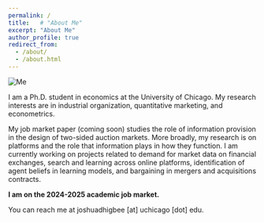 ```yaml
---
permalink: /
title:   # "About Me"
excerpt: "About Me"
author_profile: true
redirect_from: 
  - /about/
  - /about.html
---
```


![Me]("/images/Me%20cropped.png")

I am a Ph.D. student in economics at the University of Chicago.  My research interests are in industrial organization, quantitative marketing, and econometrics. 

My job market paper (coming soon) studies the role of information provision in the design of two-sided auction markets.
More broadly, my research is on platforms and the role that information plays in how they function.
I am currently working on projects related to demand for market data on financial exchanges, search and learning across online platforms, identification of agent beliefs in learning models, and bargaining in mergers and acquisitions contracts.

<b>I am on the 2024-2025 academic job market.</b>

You can reach me at joshuadhigbee [at] uchicago [dot] edu.

